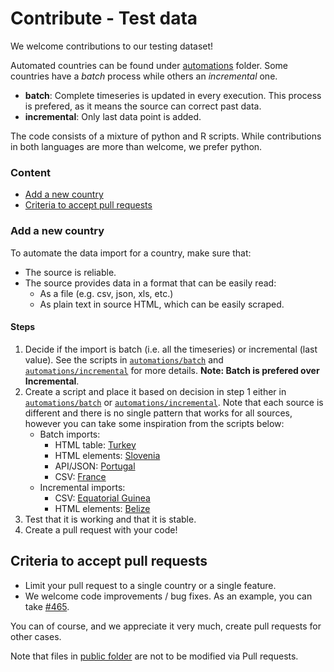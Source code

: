# Contribute - Test data
We welcome contributions to our testing dataset! 

Automated countries can be found under [automations](automations) folder. Some countries have a _batch_ process while
others an _incremental_ one.

- **batch**: Complete timeseries is updated in every execution. This process is prefered, as it means the source can correct past data.
- **incremental**: Only last data point is added. 

The code consists of a mixture of python and R scripts. While contributions in both languages are more than welcome, we
prefer python.

### Content
- [Add a new country](#add-a-new-country)
- [Criteria to accept pull requests](#criteria-to-accept-pull-requests)

### Add a new country
To automate the data import for a country, make sure that:
- The source is reliable.
- The source provides data in a format that can be easily read:
    - As a file (e.g. csv, json, xls, etc.)
    - As plain text in source HTML, which can be easily scraped.

#### Steps
1. Decide if the import is batch (i.e. all the timeseries) or incremental (last value). See the scripts in
   [`automations/batch`](automations/batch) and [`automations/incremental`](automations/incremental) for more details. **Note: Batch is prefered over Incremental**.
2. Create a script and place it based on decision in step 1 either in [`automations/batch`](automations/batch) or
   [`automations/incremental`](automations/incremental). Note that each source is different and there is no single pattern that works for all sources, however you can take some inspiration from the scripts below:
    - Batch imports:
        - HTML table: [Turkey](automations/batch/turkey.py)
        - HTML elements: [Slovenia](automations/batch/turkey.py)
        - API/JSON: [Portugal](automations/batch/portugal.py)
        - CSV: [France](automations/batch/france.py)
    - Incremental imports:
        - CSV: [Equatorial Guinea](automations/incremental/equatorial-guinea.py)
        - HTML elements: [Belize](automations/incremental/belize.py)
4. Test that it is working and that it is stable.
5. Create a pull request with your code!


## Criteria to accept pull requests
- Limit your pull request to a single country or a single feature.
- We welcome code improvements / bug fixes. As an example, you can take [#465](https://github.com/owid/covid-19-data/pull/465).

You can of course, and we appreciate it very much, create pull requests for other cases.

Note that files in [public folder](https://github.com/owid/covid-19-data/tree/master/public) are not to be modified via
Pull requests.